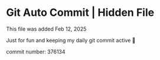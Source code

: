 # Git Auto Commit | Hidden File

This file was added Feb 12, 2025

Just for fun and keeping my daily git commit active 🤪

commit number: 376134
